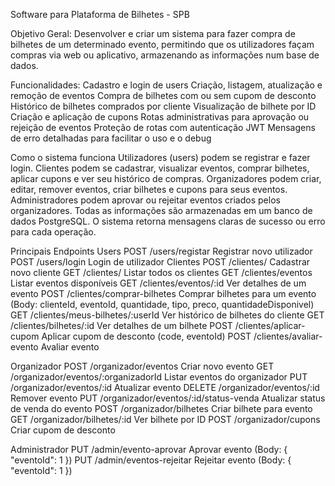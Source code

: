 Software para Plataforma de Bilhetes - SPB

Objetivo Geral:
Desenvolver e criar um sistema para fazer compra de bilhetes de um determinado evento,
permitindo que os utilizadores façam compras via web ou aplicativo, armazenando as
informações num base de dados.

Funcionalidades:
Cadastro e login de users
Criação, listagem, atualização e remoção de eventos
Compra de bilhetes com ou sem cupom de desconto
Histórico de bilhetes comprados por cliente
Visualização de bilhete por ID
Criação e aplicação de cupons
Rotas administrativas para aprovação ou rejeição de eventos
Proteção de rotas com autenticação JWT
Mensagens de erro detalhadas para facilitar o uso e o debug

Como o sistema funciona
Utilizadores (users) podem se registrar e fazer login.
Clientes podem se cadastrar, visualizar eventos, comprar bilhetes, aplicar cupons e ver seu histórico de compras.
Organizadores podem criar, editar, remover eventos, criar bilhetes e cupons para seus eventos.
Administradores podem aprovar ou rejeitar eventos criados pelos organizadores.
Todas as informações são armazenadas em um banco de dados PostgreSQL.
O sistema retorna mensagens claras de sucesso ou erro para cada operação.



Principais Endpoints
Users 
POST /users/registar
Registrar novo utilizador 
POST /users/login
Login de utilizador 
Clientes
POST /clientes/
Cadastrar novo cliente
GET /clientes/
Listar todos os clientes
GET /clientes/eventos
Listar eventos disponíveis
GET /clientes/eventos/:id
Ver detalhes de um evento
POST /clientes/comprar-bilhetes
Comprar bilhetes para um evento
(Body: clienteId, eventoId, quantidade, tipo, preco, quantidadeDisponivel)
GET /clientes/meus-bilhetes/:userId
Ver histórico de bilhetes do cliente
GET /clientes/bilhetes/:id
Ver detalhes de um bilhete
POST /clientes/aplicar-cupom
Aplicar cupom de desconto (code, eventoId)
POST /clientes/avaliar-evento
Avaliar evento 

Organizador
POST /organizador/eventos
Criar novo evento
GET /organizador/eventos/:organizadorId
Listar eventos do organizador
PUT /organizador/eventos/:id
Atualizar evento
DELETE /organizador/eventos/:id
Remover evento
PUT /organizador/eventos/:id/status-venda
Atualizar status de venda do evento
POST /organizador/bilhetes
Criar bilhete para evento
GET /organizador/bilhetes/:id
Ver bilhete por ID
POST /organizador/cupons
Criar cupom de desconto

Administrador
PUT /admin/evento-aprovar
Aprovar evento (Body: { "eventoId": 1 })
PUT /admin/eventos-rejeitar
Rejeitar evento (Body: { "eventoId": 1 })
